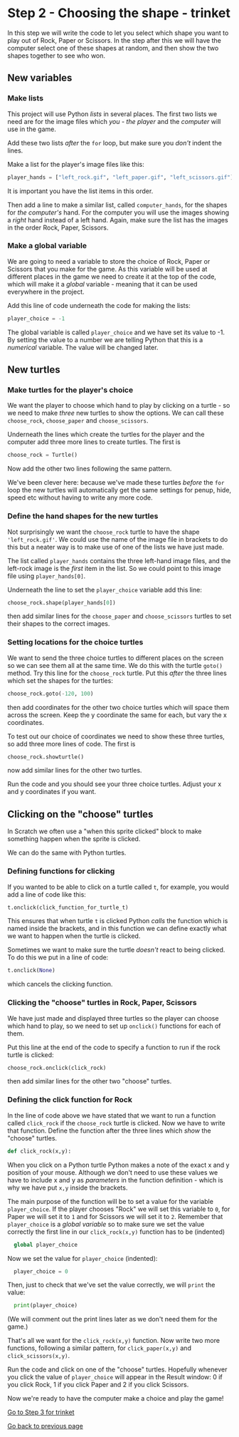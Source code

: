 # Step 2 - Choosing the shape - trinket

In this step we will write the code to let you select which shape you want to play out of Rock, Paper or Scissors. In the step after this we will have the computer select one of these shapes at random, and then show the two shapes together to see who won.

## New variables

### Make lists

This project will use Python *lists* in several places. The first two lists we need are for the image files which *you - the player* and the *computer* will use in the game.

Add these two lists *after* the ```for``` loop, but make sure you *don't* indent the lines.

Make a list for the player's image files like this:

```python
player_hands = ["left_rock.gif", "left_paper.gif", "left_scissors.gif"]
```

It is important you have the list items in this order.

Then add a line to make a similar list, called ```computer_hands```, for the shapes for *the computer's* hand. For the computer you will use the images showing a *right* hand instead of a left hand. Again, make sure the list has the images in the order Rock, Paper, Scissors.

### Make a global variable

We are going to need a variable to store the choice of Rock, Paper or Scissors that you make for the game. As this variable will be used at different places in the game we need to create it at the top of the code, which will make it a *global* variable - meaning that it can be used everywhere in the project.

Add this line of code underneath the code for making the lists:

```python
player_choice = -1
```

The global variable is called ```player_choice``` and we have set its value to -1. By setting the value to a number we are telling Python that this is a *numerical* variable. The value will be changed later.

## New turtles

### Make turtles for the player's choice

We want the player to choose which hand to play by clicking on a turtle - so we need to make *three* new turtles to show the options. We can call these ```choose_rock```, ```choose_paper``` and ```choose_scissors```.

Underneath the lines which create the turtles for the player and the computer add three more lines to create turtles. The first is

```python
choose_rock = Turtle()
```

Now add the other two lines following the same pattern.

We've been clever here: because we've made these turtles *before* the ```for``` loop the new turtles will automatically get the same settings for penup, hide, speed etc without having to write any more code.

### Define the hand shapes for the new turtles

Not surprisingly we want the ```choose_rock``` turtle to have the shape ```'left_rock.gif'```. We could use the name of the image file in brackets to do this but a neater way is to make use of one of the lists we have just made.

The list called ```player_hands``` contains the three left-hand image files, and the left-rock image is the *first* item in the list. So we could point to this image file using ```player_hands[0]```.

Underneath the line to set the ```player_choice``` variable add this line:

```python
choose_rock.shape(player_hands[0])
```

then add similar lines for the ```choose_paper``` and ```choose_scissors``` turtles to set their shapes to the correct images.

### Setting locations for the choice turtles

We want to send the three choice turtles to different places on the screen so we can see them all at the same time. We do this with the turtle ```goto()``` method. Try this line for the ```choose_rock``` turtle. Put this *after* the three lines which set the shapes for the turtles:

```python
choose_rock.goto(-120, 100)
```

then add coordinates for the other two choice turtles which will space them across the screen. Keep the y coordinate the same for each, but vary the x coordinates.

To test out our choice of coordinates we need to show these three turtles, so add three more lines of code. The first is

```python
choose_rock.showturtle()
```

now add similar lines for the other two turtles.

Run the code and you should see your three choice turtles. Adjust your x and y coordinates if you want.

## Clicking on the "choose" turtles

In Scratch we often use a "when this sprite clicked" block to make something happen when the sprite is clicked.

We can do the same with Python turtles.

### Defining functions for clicking

If you wanted to be able to click on a turtle called ```t```, for example, you would add a line of code like this:

```python
t.onclick(click_function_for_turtle_t)
```

This ensures that when turtle ```t``` is clicked Python *calls* the function which is named inside the brackets, and in this function we can define exactly what we want to happen when the turtle is clicked.

Sometimes we want to make sure the turtle *doesn't* react to being clicked. To do this we put in a line of code:

```python
t.onclick(None)
```

which cancels the clicking function.

### Clicking the "choose" turtles in Rock, Paper, Scissors

We have just made and displayed three turtles so the player can choose which hand to play, so we need to set up ```onclick()``` functions for each of them.

Put this line at the end of the code to specify a function to run if the rock turtle is clicked:

```python
choose_rock.onclick(click_rock)
```

then add similar lines for the other two "choose" turtles.

### Defining the click function for Rock

In the line of code above we have stated that we want to run a function called ```click_rock``` if the ```choose_rock``` turtle is clicked. Now we have to write that function. Define the function after the three lines which *show* the "choose" turtles.

```python
def click_rock(x,y):
```

When you click on a Python turtle Python makes a note of the exact x and y position of your mouse. Although we don't need to use these values we have to include x and y as *parameters* in the function definition - which is why we have put ```x,y``` inside the brackets.

The main purpose of the function will be to set a value for the variable ```player_choice```. If the player chooses "Rock" we will set this variable to ```0```, for Paper we will set it to ```1``` and for Scissors we will set it to ```2```. Remember that ```player_choice``` is a *global variable* so to make sure we set the value correctly the first line in our ```click_rock(x,y)``` function has to be (indented)

```python
  global player_choice
```

Now we set the value for ```player_choice``` (indented):

```python
  player_choice = 0
```

Then, just to check that we've set the value correctly, we will ```print``` the value:

```python
  print(player_choice)
```

(We will comment out the print lines later as we don't need them for the game.)

That's all we want for the ```click_rock(x,y)``` function. Now write two more functions, following a similar pattern, for ```click_paper(x,y)``` and ```click_scissors(x,y)```.

Run the code and click on one of the "choose" turtles. Hopefully whenever you click the value of ```player_choice``` will appear in the Result window: 0 if you click Rock, 1 if you click Paper and 2 if you click Scissors.

Now we're ready to have the computer make a choice and play the game!

[Go to Step 3 for trinket](../Step3-Play-the-game-trinket)

[Go back to previous page](../Step1-Make-Turtles-trinket)
